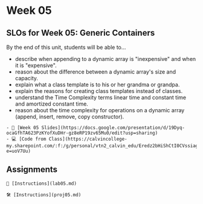 # Week 05

## SLOs for Week 05: Generic Containers

By the end of this unit, students will be able to...

- describe when appending to a dynamic array is "inexpensive" and when it is "expensive".
- reason about the difference between a dynamic array's size and capacity.
- explain what a class template is to his or her grandma or grandpa.
- explain the reasons for creating class templates instead of classes.
- understand the Time Complexity terms linear time and constant time and amortized constant time.
- reason about the time complexity for operations on a dynamic array (append, insert, remove, copy constructor).

```{note} Resources
- 📜 [Week 05 Slides](https://docs.google.com/presentation/d/19Dyq-ocaGfhTA623PzKYofXuDHr-gz8eRP19zv65Mu0/edit?usp=sharing)
- 💻 [Code from Class](https://calvincollege-my.sharepoint.com/:f:/g/personal/vtn2_calvin_edu/Eredz2bHiShCtI0CVssiaggB8tUES6QbacEf2cc4PBhTgQ?e=uoV7Uu)
```

## Assignments

```{attention} Lab 05: Generic Containers (Templates)
🧪 [Instructions](lab05.md)
```

```{caution} Project 05: Processing Video Game Data using the Bridges API
🛠️ [Instructions](proj05.md)
```
